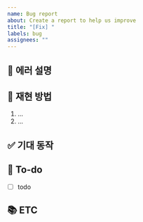 ```yaml
---
name: Bug report
about: Create a report to help us improve
title: "[Fix] "
labels: bug
assignees: ""
---
```


## 📝 에러 설명
<!-- 어떤 상황에서 발생했는지 상세히 -->

## 🔁 재현 방법
1. …
2. …

## ✅ 기대 동작
<!-- 정상 동작 설명 -->

## 🌿 To-do
- [ ] todo

## 📚 ETC
<!-- Screenshot / Reference -->
